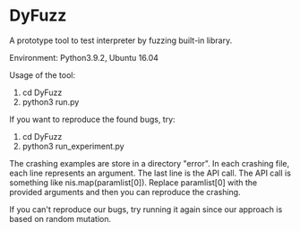# DyFuzz
A prototype tool to test interpreter by fuzzing built-in library. 

Environment: Python3.9.2, Ubuntu 16.04


Usage of the tool:
1. cd DyFuzz 
2. python3 run.py


If you want to reproduce the found bugs, try:
1. cd DyFuzz
2. python3 run_experiment.py

The crashing examples are store in a directory "error".
In each crashing file, each line represents an argument. The last line is the API call. The API call is something like nis.map(paramlist[0]). Replace paramlist[0] with the provided arguments and then you can reproduce the crashing.

If you can't reproduce our bugs, try running it again since our approach is based on random mutation. 
